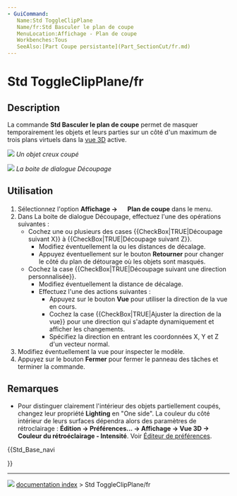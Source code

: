```yaml
---
- GuiCommand:
   Name:Std ToggleClipPlane
   Name/fr:Std Basculer le plan de coupe
   MenuLocation:Affichage - Plan de coupe
   Workbenches:Tous
   SeeAlso:[Part Coupe persistante](Part_SectionCut/fr.md)
---
```


# Std ToggleClipPlane/fr

## Description

La commande **Std Basculer le plan de coupe** permet de masquer temporairement les objets et leurs parties sur un côté d\'un maximum de trois plans virtuels dans la [vue 3D](3D_view/fr.md) active.

![](images/Std_ToggleClipPlane_example.png ) 
*Un objet creux coupé*

![](images/Std_ToggleClipPlane_Dialog.png ) 
*La boite de dialogue Découpage*



## Utilisation

1.  Sélectionnez l\'option **Affichage → <img src="images/Std_ToggleClipPlane.svg" width=16px> Plan de coupe** dans le menu.
2.  Dans La boite de dialogue Découpage, effectuez l\'une des opérations suivantes :
    -   Cochez une ou plusieurs des cases {{CheckBox|TRUE|Découpage suivant X}} à {{CheckBox|TRUE|Découpage suivant Z}}.
        -   Modifiez éventuellement la ou les distances de décalage.
        -   Appuyez éventuellement sur le bouton **Retourner** pour changer le côté du plan de détourage où les objets sont masqués.
    -   Cochez la case {{CheckBox|TRUE|Découpage suivant une direction personnalisée}}.
        -   Modifiez éventuellement la distance de décalage.
        -   Effectuez l\'une des actions suivantes :
            -   Appuyez sur le bouton **Vue** pour utiliser la direction de la vue en cours.
            -   Cochez la case {{CheckBox|TRUE|Ajuster la direction de la vue}} pour une direction qui s\'adapte dynamiquement et afficher les changements.
            -   Spécifiez la direction en entrant les coordonnées X, Y et Z d\'un vecteur normal.
3.  Modifiez éventuellement la vue pour inspecter le modèle.
4.  Appuyez sur le bouton **Fermer** pour fermer le panneau des tâches et terminer la commande.



## Remarques

-   Pour distinguer clairement l\'intérieur des objets partiellement coupés, changez leur propriété **Lighting** en \"One side\". La couleur du côté intérieur de leurs surfaces dépendra alors des paramètres de rétroclairage : **Édition → Préférences... → Affichage → Vue 3D → Couleur du rétroéclairage - Intensité**. Voir [Éditeur de préférences](Preferences_Editor/fr#Vue_3D.md).





{{Std_Base_navi

}}



---
![](images/Button_right.svg) [documentation index](../README.md) > Std ToggleClipPlane/fr
